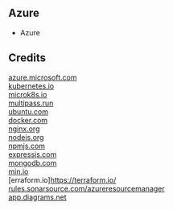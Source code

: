 Azure
-----

- Azure

Credits
-------
[azure.microsoft.com](https://azure.microsoft.com/)  
[kubernetes.io](https://kubernetes.io/)  
[microk8s.io](https://microk8s.io/)  
[multipass.run](https://multipass.run/)  
[ubuntu.com](https://ubuntu.com/)  
[docker.com](https://docker.com/)  
[nginx.org](https://nginx.org/)  
[nodejs.org](https://nodejs.org/)  
[npmjs.com](https://npmjs.com/)  
[expressjs.com](https://expressjs.com/)  
[mongodb.com](https://mongodb.com/)  
[min.io](https://min.io/)  
[erraform.io]https://terraform.io/  
[rules.sonarsource.com/azureresourcemanager](https://rules.sonarsource.com/azureresourcemanager/)  
[app.diagrams.net](https://app.diagrams.net/)
